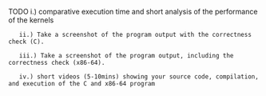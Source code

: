 TODO
        i.) comparative execution time and short analysis of the performance of the kernels

       ii.) Take a screenshot of the program output with the correctness check (C).

       iii.) Take a screenshot of the program output, including the correctness check (x86-64).

       iv.) short videos (5-10mins) showing your source code, compilation, and execution of the C and x86-64 program
